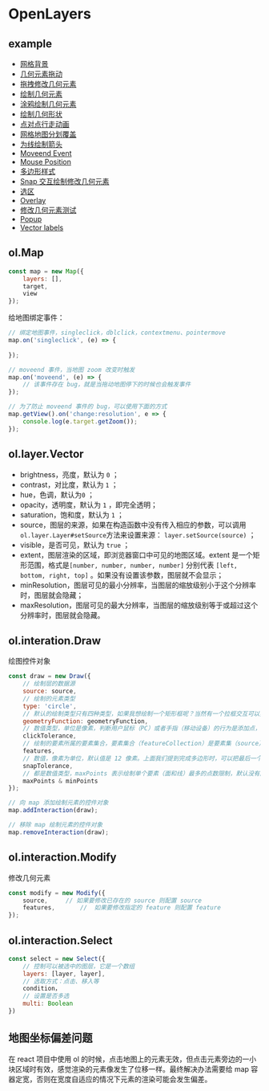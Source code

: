 # OpenLayers



## example

+ [网格背景 ](<https://openlayers.org/en/latest/examples/canvas-tiles.html>)
+ [几何元素拖动](<https://openlayers.org/en/latest/examples/custom-interactions.html>)
+ [拖拽修改几何元素](<https://openlayers.org/en/latest/examples/draw-and-modify-features.html>)
+ [绘制几何元素](<https://openlayers.org/en/latest/examples/draw-features.html>)
+ [涂鸦绘制几何元素](<https://openlayers.org/en/latest/examples/draw-freehand.html>)
+ [绘制几何形状](<https://openlayers.org/en/latest/examples/draw-shapes.html>)
+ [点对点行走动画](<https://openlayers.org/en/latest/examples/feature-move-animation.html>)
+ [网格地图分划覆盖](<https://openlayers.org/en/latest/examples/graticule.html>)
+ [为线绘制箭头](<https://openlayers.org/en/latest/examples/line-arrows.html>)
+ [Moveend Event](<https://openlayers.org/en/latest/examples/moveend.html>)
+ [Mouse Position](<https://openlayers.org/en/latest/examples/mouse-position.html>)
+ [多边形样式](<https://openlayers.org/en/latest/examples/polygon-styles.html>)
+ [Snap 交互绘制修改几何元素](<https://openlayers.org/en/latest/examples/snap.html>)
+ [选区](<https://openlayers.org/en/latest/examples/box-selection.html>)
+ [Overlay](<https://openlayers.org/en/latest/examples/overlay.html>)
+ [修改几何元素测试](<https://openlayers.org/en/latest/examples/modify-test.html>)
+ [Popup](<https://openlayers.org/en/latest/examples/popup.html>)
+ [Vector labels](<https://openlayers.org/en/latest/examples/vector-labels.html>)



## ol.Map

```js
const map = new Map({
    layers: [],
    target,
    view
});
```



给地图绑定事件：

```js
// 绑定地图事件，singleclick，dblclick，contextmenu、pointermove
map.on('singleclick', (e) => {
    
});

// moveend 事件，当地图 zoom 改变时触发
map.on('moveend', (e) => {
    // 该事件存在 bug，就是当拖动地图停下的时候也会触发事件
});

// 为了防止 moveend 事件的 bug，可以使用下面的方式
map.getView().on('change:resolution', e => {
    console.log(e.target.getZoom());
});
```



## ol.layer.Vector

- brightness，亮度，默认为 `0` ；
- contrast，对比度，默认为 `1` ；
- hue，色调，默认为`0` ；
- opacity，透明度，默认为 `1` ，即完全透明；
- saturation，饱和度，默认为 `1` ；
- source，图层的来源，如果在构造函数中没有传入相应的参数，可以调用 `ol.layer.Layer#setSource`方法来设置来源： `layer.setSource(source)` ；
- visible，是否可见，默认为 `true` ；
- extent，图层渲染的区域，即浏览器窗口中可见的地图区域。extent 是一个矩形范围，格式是`[number, number, number, number]` 分别代表 `[left, bottom, right, top]` 。如果没有设置该参数，图层就不会显示；
- minResolution，图层可见的最小分辨率，当图层的缩放级别小于这个分辨率时，图层就会隐藏；
- maxResolution，图层可见的最大分辨率，当图层的缩放级别等于或超过这个分辨率时，图层就会隐藏。



## ol.interation.Draw

绘图控件对象

```js
const draw = new Draw({
    // 绘制层的数据源
    source: source,
    // 绘制的元素类型
    type: 'circle',
    // 默认的绘制类型只有四种类型，如果我想绘制一个矩形框呢？当然有一个拉框交互可以实现这个效果，这里我们使用 draw 交互来实现拉框的效果，这个要结合 maxPoints 加以限制。
    geometryFunction: geometryFunction,
    // 数值类型，单位是像素，判断用户鼠标（PC）或者手指（移动设备）的行为是添加点，还是按住鼠标或者手指不松开进行拖拽地图，默认值是 6 像素，也就是说当按下鼠标和抬起鼠标左键之间的这段时间段内，如果地图被拖动没有超过 6 像素，那么默认为添加一个点，相反如果超过了 6 像素，那么不会添加点，只是平移一下地图。
    clickTolerance,
    // 绘制的要素所属的要素集合，要素集合（featureCollection）是要素集（source）的一个子集，要素集包含要素集合。要素集合添加到要素集（source），才会显示到 source 所属的矢量图层。这个参数和 source 参数很类似。
    features,
    // 数值，像素为单位，默认值是 12 像素。上面我们提到完成多边形时，可以把最后一个点与第一个点重合来完成，那么我们知道重合很难做到，只有吸附才能做到精确重合。上图可以看到鼠标所指的位置和吸附的矢量点还有一定的距离，也就是说当鼠标位置进入以矢量点为圆心，一定距离为半径的圆范围内，就会被吸附到相应的矢量点。具体的值就是在这里设置的。
    snapTolerance,
    // 都是数值类型，maxPoints 表示绘制单个要素（面和线）最多的点数限制，默认没有限制；minPoints 表示绘制单个要素（面和线）需要的最少点数，面默认为 3，线默认为 2。
    maxPoints & minPoints
});

// 向 map 添加绘制元素的控件对象
map.addInteraction(draw);

// 移除 map 绘制元素的控件对象
map.removeInteraction(draw);
```



## ol.interaction.Modify

修改几何元素

```js
const modify = new Modify({
    source,		// 如果要修改已存在的 source 则配置 source
    features,		// 	如果要修改指定的 feature 则配置 feature
});
```



## ol.interaction.Select

```js
const select = new Select({
    // 控制可以被选中的图层，它是一个数组
    layers: [layer, layer],	
    // 选取方式：点击、移入等
    condition，
    // 设置是否多选
    multi: Boolean
})
```



## 地图坐标偏差问题

在 react 项目中使用 ol 的时候，点击地图上的元素无效，但点击元素旁边的一小块区域时有效，感觉渲染的元素像发生了位移一样。最终解决办法需要给 map 容器定宽，否则在宽度自适应的情况下元素的渲染可能会发生偏差。




































